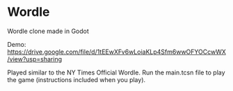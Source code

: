 # Wordle
Wordle clone made in Godot

Demo: https://drive.google.com/file/d/1tEEwXFv6wLoiaKLp4Sfm6wwOFYOCcwWX/view?usp=sharing 

Played similar to the NY Times Official Wordle.
Run the main.tcsn file to play the game (instructions included when you play).
